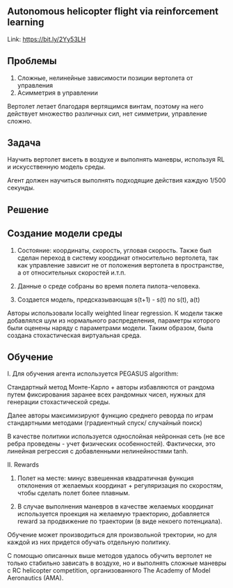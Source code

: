 ## Autonomous helicopter flight via reinforcement learning

Link: https://bit.ly/2Yy53LH

## Проблемы

1. Сложные, нелинейные зависимости позиции вертолета от управления
2. Асимметрия в управлении

Вертолет летает благодаря вертящимся винтам, поэтому на него действует множество различных сил, 
нет симметрии, управление сложно.

## Задача

Научить вертолет висеть в воздухе и выполнять маневры, используя RL и искусственную модель среды.

Агент должен научиться выполнять подходящие действия каждую 1/500 секунды.

## Решение

## Создание модели среды

1. Состояние: координаты, скорость, угловая скорость. Также был сделан переход в систему координат относительно вертолета,
так как управление зависит не от положения вертолета в пространстве, а от относительных скоростей и.т.п.

2. Данные о среде собраны во время полета пилота-человека.

3. Создается модель, предсказывающая s(t+1) - s(t) по s(t), a(t)

Авторы использовали locally weighted linear regression. К модели также добавлялся шум 
из нормального распределения, параметры которого были оценены наряду с параметрами модели. Таким образом, была создана 
стохастическая виртуальная среда.

## Обучение

I. Для обучения агента используется PEGASUS algorithm:

Стандартный метод Монте-Карло + 
авторы избавляются от рандома путем фиксирования заранее всех рандомных чисел, 
нужных для генерации стохастической среды.

Далее авторы максимизируют функцию среднего реворда по играм стандартными методами (градиентный спуск/ случайный поиск)

В качестве политики используется однослойная нейронная сеть (не все ребра проведены - учет физических особенностей). 
Фактически, это линейная регрессия с добавленными нелинейностями tanh.

II. Rewards

1. Полет на месте: минус взвешенная квадратичная функция отклонения от желаемых координат + регуляризация по скоростям, 
чтобы сделать полет более плавным.

2. В случае выполнения маневров в качестве желаемых координат используется проекция на желаемую траекторию, 
добавляется reward за продвижение по траектории (в виде некоего потенциала). 

Обучение может производиться для произвольной тректории, но для каждой из них придется обучать отдельную политику.

С помощью описанных выше методов удалось обучить вертолет не только стабильно зависать в воздухе, но и выполнять сложные 
маневры с RC helicopter competition, организованного The Academy of Model Aeronautics (AMA).


